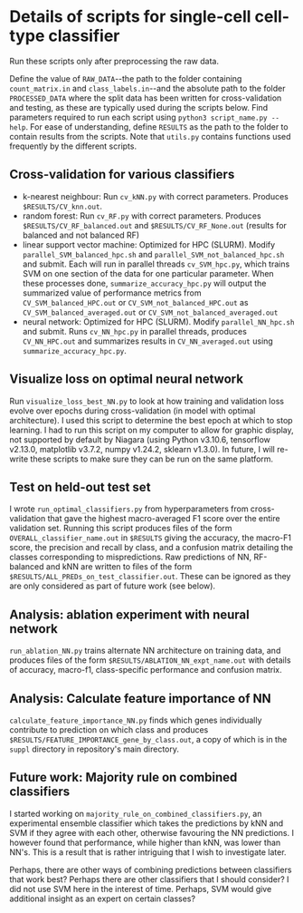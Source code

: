 # Details of scripts for single-cell cell-type classifier

Run these scripts only after preprocessing the raw data.

Define the value of ``RAW_DATA``--the path to the folder containing ``count_matrix.in`` and ``class_labels.in``--and the absolute path to the folder ``PROCESSED_DATA`` where the split data has been written for cross-validation and testing, as these are typically used during the scripts below.  Find parameters required to run each script using ``python3 script_name.py --help``.  For ease of understanding, define ``RESULTS`` as the path to the folder to contain results from the scripts.  Note that ``utils.py`` contains functions used frequently by the different scripts.

## Cross-validation for various classifiers

- k-nearest neighbour: Run ``cv_kNN.py`` with correct parameters. Produces ``$RESULTS/CV_knn.out``.
- random forest: Run ``cv_RF.py`` with correct parameters.  Produces ``$RESULTS/CV_RF_balanced.out`` and ``$RESULTS/CV_RF_None.out`` (results for balanced and not balanced RF)
- linear support vector machine: Optimized for HPC (SLURM).  Modify ``parallel_SVM_balanced_hpc.sh`` and ``parallel_SVM_not_balanced_hpc.sh`` and submit.  Each will run in parallel threads ``cv_SVM_hpc.py``, which trains SVM on one section of the data for one particular parameter.  When these processes done, ``summarize_accuracy_hpc.py`` will output the summarized value of performance metrics from ``CV_SVM_balanced_HPC.out`` or ``CV_SVM_not_balanced_HPC.out`` as ``CV_SVM_balanced_averaged.out`` or ``CV_SVM_not_balanced_averaged.out``
- neural network: Optimized for HPC (SLURM).  Modify ``parallel_NN_hpc.sh`` and submit.  Runs ``cv_NN_hpc.py`` in parallel threads, produces ``CV_NN_HPC.out`` and summarizes results in ``CV_NN_averaged.out`` using ``summarize_accuracy_hpc.py``.

## Visualize loss on optimal neural network

Run ``visualize_loss_best_NN.py`` to look at how training and validation loss evolve over epochs during cross-validation (in model with optimal architecture).  I used this script to determine the best epoch at which to stop learning.  I had to run this script on my computer to allow for graphic display, not supported by default by Niagara (using Python v3.10.6, tensorflow v2.13.0, matplotlib v3.7.2, numpy v1.24.2, sklearn v1.3.0).  In future, I will re-write these scripts to make sure they can be run on the same platform.

## Test on held-out test set

I wrote ``run_optimal_classifiers.py`` from hyperparameters from cross-validation that gave the highest macro-averaged F1 score over the entire validation set.  Running this script produces files of the form ``OVERALL_classifier_name.out`` in ``$RESULTS`` giving the accuracy, the macro-F1 score, the precision and recall by class, and a confusion matrix detailing the classes corresponding to mispredictions.  Raw predictions of NN, RF-balanced and kNN are written to files of the form ``$RESULTS/ALL_PREDs_on_test_classifier.out``.  These can be ignored as they are only considered as part of future work (see below).

## Analysis: ablation experiment with neural network

``run_ablation_NN.py`` trains alternate NN architecture on training data, and produces files of the form ``$RESULTS/ABLATION_NN_expt_name.out`` with details of accuracy, macro-f1, class-specific performance and confusion matrix.

## Analysis: Calculate feature importance of NN

``calculate_feature_importance_NN.py`` finds which genes individually contribute to prediction on which class and produces ``$RESULTS/FEATURE_IMPORTANCE_gene_by_class.out``, a copy of which is in the ``suppl`` directory in repository's main directory.

## Future work: Majority rule on combined classifiers

I started working on ``majority_rule_on_combined_classifiers.py``, an experimental ensemble classifier which takes the predictions by kNN and SVM if they agree with each other, otherwise favouring the NN predictions.  I however found that performance, while higher than kNN, was lower than NN's.  This is a result that is rather intriguing that I wish to investigate later.  

Perhaps, there are other ways of combining predictions between classifiers that work best?  Perhaps there are other classifiers that I should consider?  I did not use SVM here in the interest of time.  Perhaps, SVM would give additional insight as an expert on certain classes?


